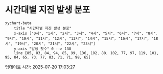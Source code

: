 # 시간대별 지진 발생 분포

```mermaid
xychart-beta
    title "시간대별 지진 발생 분포"
    x-axis ["0시", "1시", "2시", "3시", "4시", "5시", "6시", "7시", "8시", "9시", "10시", "11시", "12시", "13시", "14시", "15시", "16시", "17시", "18시", "19시", "20시", "21시", "22시", "23시"]
    y-axis "발생 횟수" 0 --> 138
    line [85, 83, 84, 94, 85, 99, 136, 102, 88, 102, 77, 97, 119, 101, 95, 84, 65, 73, 77, 83, 71, 71, 98, 65]
```

업데이트 시간: 2025-07-20 17:03:27
